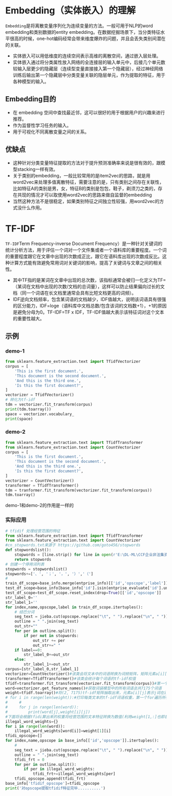 # Embedding（实体嵌入）的理解
`Embedding`是将离散变量序列化为连续变量的方法。一般可用于NLP的word embedding和类别数据的entity embedding。在数据挖掘场景下，当分类特征水平很高的时候，one-hot编码经常会带来维度爆炸的问题，并且会丢失类别间潜在的关联。  
* 实体嵌入可以用低维度的连续空间表示高维的离散空间，通过嵌入层处理。  
* 实体嵌入通过将分类属性放入网络的全连接层的输入单元中，后接几个单元数较输入层更少的隐藏层（连续型变量直接接入第一个隐藏层），经过神经网络训练后输出第一个隐藏层中分类变量关联的隐层单元，作为提取的特征，用于各种模型的输入。
## Embedding目的
* 在 embedding 空间中查找最近邻，这可以很好的用于根据用户的兴趣来进行推荐。  
* 作为监督性学习任务的输入。  
* 用于可视化不同离散变量之间的关系。  
## 优缺点
* 这种针对分类变量特征提取的方法对于提升预测准确率来说是很有效的，跟模型stacking一样有效。  
* 关于类别的embedding，一般比较常用的是item2vec的思路，就是用word2vec来处理多值离散特征，需要注意的是，只有类别之间存在关联性，比如特征A的类别是男，女，特征B的类别是包包，鞋子，剃须刀之类的，存在共现的情况才可以取使用word2vec的思路来做自监督的embedding  
* 当然这种方法不是很稳定，如果类别特征之间独立性较强，用word2vec的方式没什么作用。

# TF-IDF
`TF-IDF`Term Frequency-inverse Document Frequency）是一种针对关键词的统计分析方法，用于评估一个词对一个文件集或者一个语料库的重要程度。一个词的重要程度跟它在文章中出现的次数成正比，跟它在语料库出现的次数成反比。这种计算方式能有效避免常用词对关键词的影响，提高了关键词与文章之间的相关性。  
* 其中TF指的是某词在文章中出现的总次数，该指标通常会被归一化定义为TF=（某词在文档中出现的次数/文档的总词量），这样可以防止结果偏向过长的文档（同一个词语在长文档里通常会具有比短文档更高的词频）。
* IDF逆向文档频率，包含某词语的文档越少，IDF值越大，说明该词语具有很强的区分能力，IDF=loge（语料库中文档总数/包含该词的文档数+1），+1的原因是避免分母为0。TF-IDF=TF x IDF，TF-IDF值越大表示该特征词对这个文本的重要性越大。
## 示例
### demo-1
```python
from sklearn.feature_extraction.text import TfidfVectorizer
corpus = [
    'This is the first document.',
    'This document is the second document.',
    'And this is the third one.',
    'Is this the first document?',
]
vectorizer = TfidfVectorizer()
# 转化为tf-idf
tdm = vectorizer.fit_transform(corpus)
print(tdm.toarray())
space = vectorizer.vocabulary_
print(space)
```
### demo-2
```python
from sklearn.feature_extraction.text import TfidfTransformer
from sklearn.feature_extraction.text import CountVectorizer
corpus = [
    'This is the first document.',
    'This document is the second document.',
    'And this is the third one.',
    'Is this the first document?',
]
vectorizer = CountVectorizer()
transformer = TfidfTransformer()
tdm = tranformer.fit_transform(vectorizer.fit_transform(corpus))
tdm.toarray()
```
demo-1和demo-2的作用是一样的
### 实际应用
```python
# tfidif 处理经营范围的特征
from sklearn.feature_extraction.text import TfidfTransformer
from sklearn.feature_extraction.text import CountVectorizer
#cn_stopwords.txt来源于 https://github.com/goto456/stopwords
def stopwordslist():
    stopwords = [line.strip() for line in open(r'E:\DL-ML\CCF企业非法集资风险预测\cn_stopwords.txt',encoding='UTF-8').readlines()]
    return stopwords
# 创建一个停用词列表
stopwords = stopwordslist()
stopwords+=['、', '；', '，', '）','（']
#
train_df_scope=base_info.merge(entprise_info)[['id','opscope','label']]
test_df_scope=base_info[base_info['id'].isin(entprise_evaluate['id'].unique().tolist())]
test_df_scope=test_df_scope.reset_index(drop=True)[['id','opscope']]
str_label_0=''
str_label_1=''
for index,name,opscope,label in train_df_scope.itertuples():
    # 结巴分词
    seg_text = jieba.cut(opscope.replace("\t", " ").replace("\n", " "))
    outline = " ".join(seg_text)
    out_str=""
    for per in outline.split():
        if per not in stopwords: 
            out_str += per
            out_str+=" "
    if label==0:
        str_label_0+=out_str
    else:
        str_label_1+=out_str
corpus=[str_label_0,str_label_1]
vectorizer=CountVectorizer()#该类会将文本中的词语转换为词频矩阵，矩阵元素a[i][j] 表示j词在i类文本下的词频
transformer=TfidfTransformer()#该类会统计每个词语的tf-idf权值
tfidf=transformer.fit_transform(vectorizer.fit_transform(corpus))#第一个fit_transform是计算tf-idf，第二个fit_transform是将文本转为词频矩阵
word=vectorizer.get_feature_names()#获取词袋模型中的所有词语总共7175个词语
weight=tfidf.toarray()#将(2, 7175)tf-idf矩阵抽取出来，元素a[i][j]表示j词在i类文本中的tf-idf权重
# for i in range(len(weight)):#打印每类文本的tf-idf词语权重，第一个for遍历所有文本，第二个for便利某一类文本下的词语权重
#     #
#     for j in range(len(word)):
#         print(word[j],weight[i][j])
#下面将会根据tfidi算出来的权重将经营范围的文本特征转换为数值(利用weight[1,:]也即各个词语在第二类(违法类中所占据的权重之和))
illegal_word_weights={}
for i in range(len(word)):
    illegal_word_weights[word[i]]=weight[1][i]
tfidi_opscope=[]
for index,name,opscope in base_info[['id','opscope']].itertuples():
    # 
    seg_text = jieba.cut(opscope.replace("\t", " ").replace("\n", " "))
    outline = " ".join(seg_text)
    tfidi_frt = 0
    for per in outline.split():
        if per in illegal_word_weights: 
            tfidi_frt+=illegal_word_weights[per]
    tfidi_opscope.append(tfidi_frt)
base_info['tfidif_opscope']=tfidi_opscope
print('对opscope提取tfidif特征完毕..........')
```

